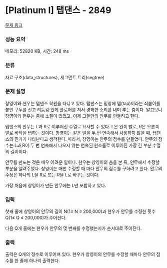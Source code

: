 # [Platinum I] 탭댄스 - 2849 

[문제 링크](https://www.acmicpc.net/problem/2849) 

### 성능 요약

메모리: 52820 KB, 시간: 248 ms

### 분류

자료 구조(data_structures), 세그먼트 트리(segtree)

### 문제 설명

<p>창영이와 현우는 탭댄스 학원을 다니고 있다. 탭댄스는 밑창에 탭(tap)이라는 쇠붙이를 붙인 구두를 신고 리듬감 있게 플로어를 쳐서 경쾌한 소리를 내며 추는 춤이다. 알고보니 창영이와 현우는 춤에 소질이 있었고, 이제 그들만의 안무를 만들려고 한다.</p>

<p>탭댄스의 안무는 L과 R로 이루어진 수열로 묘사할 수 있다. L은 왼쪽 발로, R은 오른쪽 발로 바닥을 탭하는 것이다. 창영이는 같은 발을 두 번 연속해서 사용하지 않을 때, 탭댄스의 진가가 나타난다고 생각한다. 따라서, 창영이는 안무의 점수를 만들었다. 안무의 점수는 L과 R이 두 번 연속해서 나오지 않는 연속된 원소들로 이루어진 가장 긴 부분 수열의 길이이다.</p>

<p>안무를 만드는 것은 매우 어려운 일이다. 현우는 창영이의 춤을 본 뒤, 안무에서 수정할 부분을 알려주었다. 창영이는 매번 수정할 때 마다 안무의 점수를 구하려고 한다. 안무의 수정은 하나의 L을 R로 또는 R을 L로 바꾸는 것이다.</p>

<p>가장 처음에 창영이가 만든 안무에는 L만 포함하고 있다.</p>

### 입력 

 <p>첫째 줄에 창영이의 안무의 길이 N(1≤ N ≤ 200,000)과 현우가 안무를 수정한 횟수 Q(1≤ Q ≤ 200,000)가 주어진다.</p>

<p>다음 Q개 줄에는 현우가 안무의 몇 번째를 수정했는지가 순서대로 주어진다.</p>

### 출력 

 <p>출력은 Q개의 정수로 이루어져 있다. 현우가 창영이의 안무를 수정할 때마다 안무의 점수를 한 줄에 하나씩 출력한다.</p>


